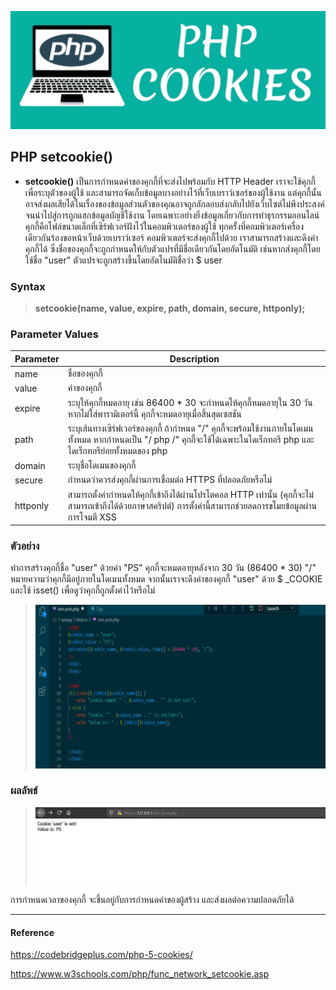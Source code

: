 ![](img/cookies..jpg)
## PHP setcookie()
*  **setcookie()** เป็นการกำหนดค่าของคุกกี้ที่จะส่งไปพร้อมกับ HTTP Header เราจะใช้คุกกี้เพื่อระบุตัวของผู้ใช้ และสามารถจัดเก็บข้อมูลบางอย่างไว้ที่เว็บเบราว์เซอร์ของผู้ใช้งาน แต่คุกกี้นั้นอาจส่งผลเสียได้ในเรื่องของข้อมูลส่วนตัวของคุณอาจถูกลักลอบส่งกลับไปยังเว็บไซต์ไม่พึงประสงค์ จนนำไปสู่การถูกแฮกข้อมูลบัญชีใช้งาน โดยเฉพาะอย่างยิ่งข้อมูลเกี่ยวกับการทำธุรกรรมออนไลน์ คุกกี้คือไฟล์ขนาดเล็กที่เซิร์ฟเวอร์ฝังไว้ในคอมพิวเตอร์ของผู้ใช้ ทุกครั้งที่คอมพิวเตอร์เครื่องเดียวกันร้องขอหน้าเว็บด้วยเบราว์เซอร์ คอมพิวเตอร์จะส่งคุกกี้ไปด้วย เราสามารถสร้างและดึงค่าคุกกี้ได้ ซึ่งชื่อของคุกกี้จะถูกกำหนดให้กับตัวแปรที่มีชื่อเดียวกันโดยอัตโนมัติ เช่นหากส่งคุกกี้โดยใช้ชื่อ "user" ตัวแปรจะถูกสร้างขึ้นโดยอัตโนมัติชื่อว่า $ user 

### Syntax
> **setcookie(name, value, expire, path, domain, secure, httponly);**

### Parameter Values
|Parameter|Description|
|--------|---------|
|name|ชื่อของคุกกี้|
|value|ค่าของคุกกี้|
|expire|ระบุให้คุกกี้หมดอายุ เช่น 86400 * 30 จะกำหนดให้คุกกี้หมดอายุใน 30 วัน หากไม่ใส่พารามิเตอร์นี้ คุกกี้จะหมดอายุเมื่อสิ้นสุดเซสชัน 
|path|ระบุเส้นทางเซิร์ฟเวอร์ของคุกกี้ ถ้ากำหนด "/" คุกกี้จะพร้อมใช้งานภายในโดเมนทั้งหมด หากกำหนดเป็น "/ php /" คุกกี้จะใช้ได้เฉพาะในไดเร็กทอรี php และไดเร็กทอรีย่อยทั้งหมดของ php 
|domain|ระบุชื่อโดเมนของคุกกี้|
|secure|กำหนดว่าควรส่งคุกกี้ผ่านการเชื่อมต่อ HTTPS ที่ปลอดภัยหรือไม่ |
|httponly|สามารถตั้งค่ากำหนดให้คุกกี้เข้าถึงได้ผ่านโปรโตคอล HTTP เท่านั้น (คุกกี้จะไม่สามารถเข้าถึงได้ด้วยภาษาสคริปต์) การตั้งค่านี้สามารถช่วยลดการขโมยข้อมูลผ่านการโจมตี XSS|

### ตัวอย่าง
ทำการสร้างคุกกี้ชื่อ "user" ด้วยค่า "PS" คุกกี้จะหมดอายุหลังจาก 30 วัน (86400 * 30) "/" หมายความว่าคุกกี้มีอยู่ภายในโดเมนทั้งหมด  จากนั้นเราจะดึงค่าของคุกกี้ "user" ด้วย $ _COOKIE และใช้ isset() เพื่อดูว่าคุกกี้ถูกตั้งค่าไว้หรือไม่

> ![](img/cookie1.png)

### ผลลัพธ์

> ![](img/cookie3.png)

การกำหนดเวลาของคุกกี้ จะขึ้นอยู่กับการกำหนดค่าของผู้สร้าง และส่งผลต่อความปลอดภัยได้

-------------------------

#### Reference
https://codebridgeplus.com/php-5-cookies/

https://www.w3schools.com/php/func_network_setcookie.asp
